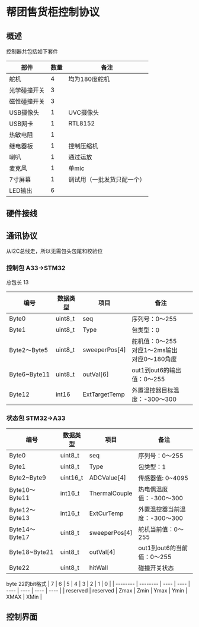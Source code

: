 # 帮团售货柜控制协议

## 概述

控制器共包括如下套件

| 部件     | 数量   | 备注            |
| ------ | ---- | ------------- |
| 舵机     | 4    | 均为180度舵机      |
| 光学碰撞开关 | 3    |               |
| 磁性碰撞开关 | 3    |               |
| USB摄像头 | 1    | UVC摄像头        |
| USB网卡  | 1    | RTL8152       |
| 热敏电阻   | 1    |               |
| 继电器板   | 1    | 控制压缩机         |
| 喇叭     | 1    | 通过运放          |
| 麦克风    | 1    | 单mic          |
| 7寸屏幕   | 1    | 调试用（一批发货只配一个） |
| LED输出  | 6    |               |

## 硬件接线

<TBD>

## 通讯协议

从I2C总线走，所以无需包头包尾和校验位

### 控制包 A33->STM32

总包长 13

| 编号           | 数据类型    | 项目            | 备注                                      |
| ------------ | ------- | ------------- | --------------------------------------- |
| Byte0        | uint8_t | seq           | 序列号：0～255                               |
| Byte1        | uint8_t | Type          | 包类型：0                                   |
| Byte2～Byte5  | uint8_t | sweeperPos[4] | 舵机值：0～255<br />对应1～2ms输出<br />对应0～180角度 |
| Byte6~Byte11 | uint8_t | outVal[6]     | out1到out6的输出值：0～255                     |
| Byte12       | int16   | ExtTargetTemp | 外置温控器目标温度：-300～300                      |

### 状态包 STM32->A33

| 编号            | 数据类型     | 项目            | 备注                  |
| ------------- | -------- | ------------- | ------------------- |
| Byte0         | uint8_t  | seq           | 序列号：0～255           |
| Byte1         | uint8_t  | Type          | 包类型：1               |
| Byte2~Byte9   | uint16_t | ADCValue[4]   | 传感器值: 0~4095        |
| Byte10～Byte11 | int16_t  | ThermalCouple | 热电偶温度值：-300～300     |
| Byte12～Byte13 | int16_t  | ExtCurTemp    | 外置温控器当前温度：-300～300  |
| Byte14～Byte17 | uint8_t  | sweeperPos[4] | 舵机当前值：0～255         |
| Byte18~Byte21 | uint8_t  | outVal[4]     | out1到out6的当前值：0～255 |
| Byte22        | uint8_t  | hitWall       | 碰撞开关状态              |


byte 22的bit格式
| 7        | 6        | 5    | 4    | 3    | 2    | 1    | 0    |
| -------- | -------- | ---- | ---- | ---- | ---- | ---- | ---- |
| reserved | reserved | Zmax | Zmin | Ymax | Ymin | XMAX | XMin |



## 控制界面

<TBD>